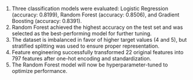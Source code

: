 1. Three classification models were evaluated: Logistic Regression (accuracy: 0.8199), Random Forest (accuracy: 0.8506), and Gradient Boosting (accuracy: 0.8391).
2. Random Forest achieved the highest accuracy on the test set and was selected as the best-performing model for further tuning.
3. The dataset is imbalanced in favor of higher target values (4 and 5), but stratified splitting was used to ensure proper representation.
4. Feature engineering successfully transformed 22 original features into 797 features after one-hot encoding and standardization.
5. The Random Forest model will now be hyperparameter-tuned to optimize performance.
